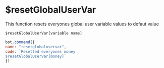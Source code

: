 # $resetGlobalUserVar

This function resets everyones global user variable values to defaut value

```text
$resetGlobalUserVar[variable name]
```

```javascript
bot.command({
name: "resetglobaluservar",
code: `Resetted everyones money
$resetGlobalUserVar[money]`
})
```

